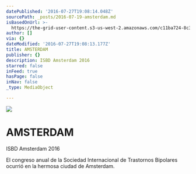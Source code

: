 ```yaml
---
datePublished: '2016-07-27T19:08:14.048Z'
sourcePath: _posts/2016-07-19-amsterdam.md
isBasedOnUrl: >-
  https://the-grid-user-content.s3-us-west-2.amazonaws.com/c11ba724-8c3d-4e7a-aa4f-18e1486eee8c.jpg
author: []
via: {}
dateModified: '2016-07-27T19:08:13.177Z'
title: AMSTERDAM
publisher: {}
description: ISBD Amsterdam 2016
starred: false
inFeed: true
hasPage: false
inNav: false
_type: MediaObject

---
```

![](https://the-grid-user-content.s3-us-west-2.amazonaws.com/c11ba724-8c3d-4e7a-aa4f-18e1486eee8c.jpg)

# AMSTERDAM

ISBD Amsterdam 2016

El congreso anual de la Sociedad Internacional de Trastornos Bipolares ocurrió en la hermosa ciudad de Amsterdam.